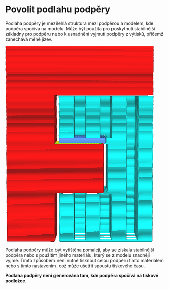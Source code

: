 Povolit podlahu podpěry
====
Podlaha podpěry je mezilehlá struktura mezi podpěrou a modelem, kde podpěra spočívá na modelu. Může být použita pro poskytnutí stabilnější základny pro podpěru nebo k usnadnění vyjmutí podpěry z výtisků, přičemž zanechává méně jizev.

![Podlaha podpěry je zbarvena do tmavšího modrého odstínu](../../../articles/images/support_bottom_enable.png)

Podlaha podpěry může být vytištěna pomaleji, aby se získala stabilnější podpěra nebo s použitím jiného materiálu, který se z modelu snadněji vyjme. Tímto způsobem není nutné tisknout celou podpěru tímto materiálem nebo s tímto nastavením, což může ušetřit spoustu tiskového času.

**Podlaha podpěry není generována tam, kde podpěra spočívá na tiskové podložce.**
